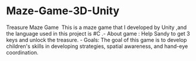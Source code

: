 # Maze-Game-3D-Unity
Treasure Maze Game  This is a maze game that I developed by Unity ,and the language used in this project is #C .- About game : Help Sandy to get 3 keys and unlock the treasure. - Goals: The goal of this game is to develop children's skills in developing strategies, spatial awareness, and hand-eye coordination.
